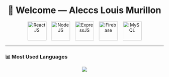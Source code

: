 <h1 align="center">👋 Welcome — Aleccs Louis Murillon</h1>

<p align="center">
  <img src="https://cdn.jsdelivr.net/gh/devicons/devicon/icons/react/react-original.svg" alt="ReactJS" width="60" title="ReactJS"/>
  &nbsp;&nbsp;
  <img src="https://cdn.jsdelivr.net/gh/devicons/devicon/icons/nodejs/nodejs-original.svg" alt="NodeJS" width="60" title="NodeJS"/>
  &nbsp;&nbsp;
  <img src="https://cdn.jsdelivr.net/gh/devicons/devicon/icons/express/express-original.svg" alt="ExpressJS" width="60" title="ExpressJS"/>
  &nbsp;&nbsp;
  <img src="https://cdn.jsdelivr.net/gh/devicons/devicon/icons/firebase/firebase-plain.svg" alt="Firebase" width="60" title="Firebase"/>
  &nbsp;&nbsp;
  <img src="https://cdn.jsdelivr.net/gh/devicons/devicon/icons/mysql/mysql-original.svg" alt="MySQL" width="60" title="MySQL"/>
</p>

---

### 📊 Most Used Languages

<p align="center">
  <img src="https://github-readme-stats.vercel.app/api/top-langs/?username=AlecsDevs&layout=compact&langs_count=6&theme=radical" />
</p>
